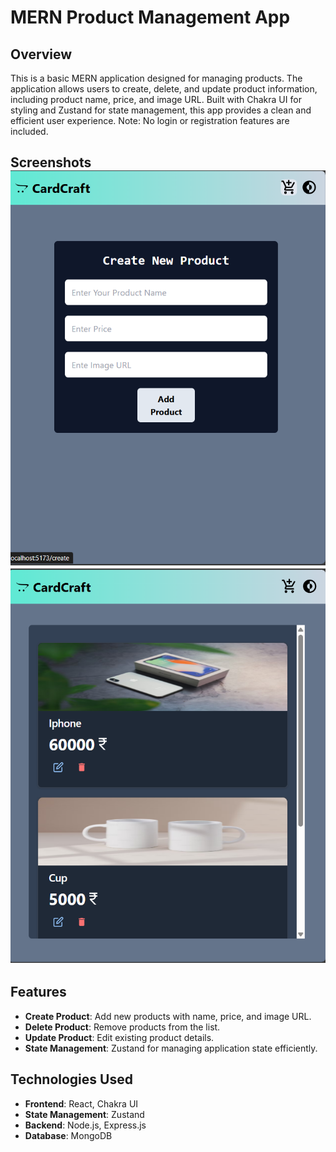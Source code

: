 # MERN Product Management App

## Overview
This is a basic MERN application designed for managing products. The application allows users to create, delete, and update product information, including product name, price, and image URL. Built with Chakra UI for styling and Zustand for state management, this app provides a clean and efficient user experience. Note: No login or registration features are included.

## Screenshots ![UI Screenshot 1](./screenshots/screenshot1.png) ![UI Screenshot 2](./screenshots/screenshot2.png)
## Features
- **Create Product**: Add new products with name, price, and image URL.
- **Delete Product**: Remove products from the list.
- **Update Product**: Edit existing product details.
- **State Management**: Zustand for managing application state efficiently.

## Technologies Used
- **Frontend**: React, Chakra UI
- **State Management**: Zustand
- **Backend**: Node.js, Express.js
- **Database**: MongoDB


   

